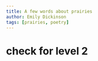 ```yaml
---
title: A few words about prairies 
author: Emily Dickinson
tags: [prairies, poetry]
---
```


# check for level 2 
